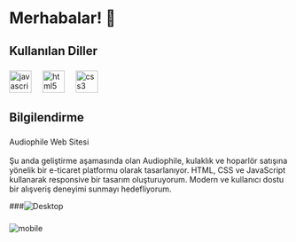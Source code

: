 <h1 align="left">Merhabalar! 👋</h1>

###

<h2 align="left">Kullanılan Diller</h2>

###

<div align="left">
  <img src="https://cdn.jsdelivr.net/gh/devicons/devicon/icons/javascript/javascript-original.svg" height="40" alt="javascript logo"  />
  <img width="12" />
  <img src="https://cdn.jsdelivr.net/gh/devicons/devicon/icons/html5/html5-original.svg" height="40" alt="html5 logo"  />
  <img width="12" />
  <img src="https://cdn.jsdelivr.net/gh/devicons/devicon/icons/css3/css3-original.svg" height="40" alt="css3 logo"  />
</div>

###

<p align="left"></p>

###

<h2 align="left">Bilgilendirme</h2>

###

<p align="left">Audiophile Web Sitesi<br><br>Şu anda geliştirme aşamasında olan Audiophile, kulaklık ve hoparlör satışına yönelik bir e-ticaret platformu olarak tasarlanıyor. HTML, CSS ve JavaScript kullanarak responsive bir tasarım oluşturuyorum. Modern ve kullanıcı dostu bir alışveriş deneyimi sunmayı hedefliyorum.</p>

###![Desktop](https://github.com/user-attachments/assets/4ddce664-160e-40d5-a911-8b012683e9ed)




###

![mobile](https://github.com/user-attachments/assets/13c14cad-92c0-4f9a-a4f0-f5b5c262ad78)


###
